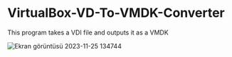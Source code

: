 # VirtualBox-VD-To-VMDK-Converter
This program takes a VDI file and outputs it as a VMDK 



![Ekran görüntüsü 2023-11-25 134744](https://github.com/HadronSecurity/VirtualBox-VD-To-VMDK-Converter/assets/147801258/e91d60c1-c709-4a38-b2e5-fcc8e32a22eb)

